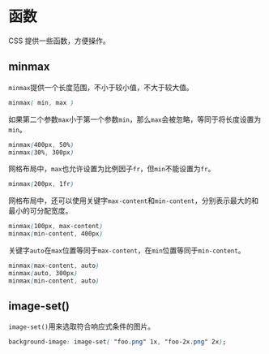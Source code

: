 # 函数

CSS 提供一些函数，方便操作。

## minmax

`minmax`提供一个长度范围，不小于较小值，不大于较大值。

```css
minmax( min, max )
```

如果第二个参数`max`小于第一个参数`min`，那么`max`会被忽略，等同于将长度设置为`min`。

```css
minmax(400px, 50%)
minmax(30%, 300px)
```

网格布局中，`max`也允许设置为比例因子`fr`，但`min`不能设置为`fr`。

```css
minmax(200px, 1fr)
```

网格布局中，还可以使用关键字`max-content`和`min-content`，分别表示最大的和最小的可分配宽度。

```css
minmax(100px, max-content)
minmax(min-content, 400px)
```

关键字`auto`在`max`位置等同于`max-content`，在`min`位置等同于`min-content`。

```css
minmax(max-content, auto)
minmax(auto, 300px)
minmax(min-content, auto)
```

## image-set()

`image-set()`用来选取符合响应式条件的图片。

```css
background-image: image-set( "foo.png" 1x, "foo-2x.png" 2x);
```
